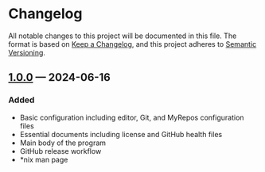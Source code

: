 # Changelog

All notable changes to this project will be documented in this file. The format is based on [Keep a Changelog](https://keepachangelog.com/en/1.0.0/), and this project adheres to [Semantic Versioning](https://semver.org/spec/v2.0.0.html).

## [1.0.0] — 2024-06-16

### Added

- Basic configuration including editor, Git, and MyRepos configuration files
- Essential documents including license and GitHub health files
- Main body of the program
- GitHub release workflow
- *nix man page

[1.0.0]: https://github.com/bilbilak/treegen/releases/tag/v1.0.0
